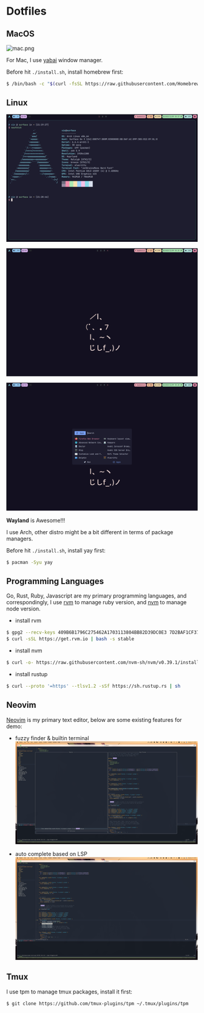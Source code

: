 Dotfiles
=======

## MacOS

![mac.png](./img/mac.png)

For Mac, I use [yabai](https://github.com/koekeishiya/yabai) window manager.

Before hit `./install.sh`, install homebrew first:

```bash
$ /bin/bash -c "$(curl -fsSL https://raw.githubusercontent.com/Homebrew/install/HEAD/install.sh)"
```

## Linux

![Wayland](./img/arch_system.png)

![Wayland](./img/arch_desktop_empty.png)

![Wayland](./img/arch_rofi.png)

**Wayland** is Awesome!!!

I use Arch, other distro might be a bit different in terms of package managers.

Before hit `./install.sh`, install yay first:

```bash
$ pacman -Syu yay
```

## Programming Languages

Go, Rust, Ruby, Javascript are my primary programming languages, and correspondingly, I use [rvm](https://rvm.io) to manage ruby version, and [nvm](https://github.com/nvm-sh/nvm) to manage node version.

* install rvm
```bash
$ gpg2 --recv-keys 409B6B1796C275462A1703113804BB82D39DC0E3 7D2BAF1CF37B13E2069D6956105BD0E739499BDB
$ curl -sSL https://get.rvm.io | bash -s stable
```

* install nvm
```bash
$ curl -o- https://raw.githubusercontent.com/nvm-sh/nvm/v0.39.1/install.sh | bash
```

* install rustup
```bash
$ curl --proto '=https' --tlsv1.2 -sSf https://sh.rustup.rs | sh
```

## Neovim

[Neovim](https://neovim.io) is my primary text editor, below are some existing features for demo:

* fuzzy finder & builtin terminal
![vim1.png](./img/vim1.png)

* auto complete based on LSP 
![vim2.png](./img/vim2.png)


## Tmux

I use tpm to manage tmux packages, install it first:

```bash
$ git clone https://github.com/tmux-plugins/tpm ~/.tmux/plugins/tpm
```
